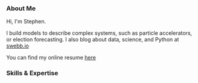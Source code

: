 ### About Me

Hi, I'm Stephen.

I build models to describe complex systems, such as particle accelerators, or election forecasting. I also blog about data, science, and Python at [swebb.io](https://www.swebb.io/)

You can find my online resume [here](sdwebb.github.io)

### Skills & Expertise

<!--
**sdwebb/sdwebb** is a ✨ _special_ ✨ repository because its `README.md` (this file) appears on your GitHub profile.

Here are some ideas to get you started:

- 🔭 I’m currently working on ...
- 🌱 I’m currently learning ...
- 👯 I’m looking to collaborate on ...
- 🤔 I’m looking for help with ...
- 💬 Ask me about ...
- 📫 How to reach me: ...
- 😄 Pronouns: ...
- ⚡ Fun fact: ...
-->
